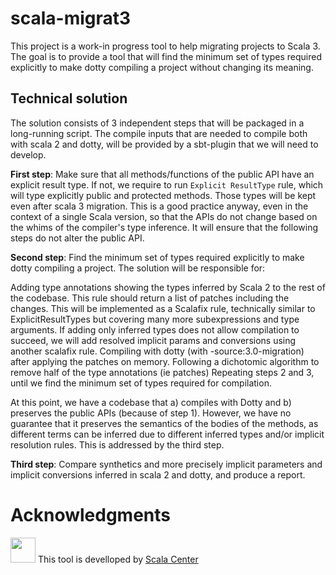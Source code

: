 # scala-migrat3
This project is a work-in progress tool to help migrating projects to Scala 3.
The goal is to provide a tool that will find the minimum set of types required explicitly to make dotty compiling a project without changing its meaning.

## Technical solution
The solution consists of 3 independent steps that will be packaged in a long-running script.
The compile inputs that are needed to compile both with scala 2 and dotty, will be provided by a sbt-plugin that we will need to develop. 

**First step**: Make sure that all methods/functions of the public API have an explicit result type. If not, we require to run `Explicit ResultType` rule, which will type explicitly public and protected methods. Those types will be kept even after scala 3 migration. This is a good practice anyway, even in the context of a single Scala version, so that the APIs do not change based on the whims of the compiler's type inference. It will ensure that the following steps do not alter the public API.

**Second step**: Find the minimum set of types required explicitly to make dotty compiling a project. The solution will be responsible for: 

Adding type annotations showing the types inferred by Scala 2 to the rest of the codebase. This rule should return a list of patches including the changes. This will be implemented as a Scalafix rule, technically similar to ExplicitResultTypes but covering many more subexpressions and type arguments.
If adding only inferred types does not allow compilation to succeed, we will add resolved implicit params and conversions using another scalafix rule.
Compiling with dotty (with -source:3.0-migration) after applying the patches on memory. 
Following a dichotomic algorithm to remove half of the type annotations  (ie patches) 
Repeating steps 2 and 3, until we find  the minimum set of types required for compilation.

At this point, we have a codebase that a) compiles with Dotty and b) preserves the public APIs (because of step 1). However, we have no guarantee that it preserves the semantics of the bodies of the methods, as different terms can be inferred due to different inferred types and/or implicit resolution rules. This is addressed by the third step.

**Third step**: Compare synthetics and more precisely implicit parameters and implicit conversions inferred in scala 2 and dotty, and produce a report. 

# Acknowledgments

<img src="https://scala.epfl.ch/resources/img/scala-center-swirl.png" width="40px" /> This tool is develloped by [Scala Center](https://scala.epfl.ch)
